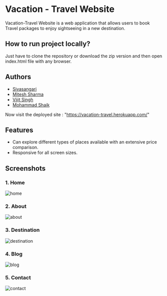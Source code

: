 
# Vacation - Travel Website

Vacation-Travel Website is a web application that allows users to book Travel packages to enjoy sightseeing in a new destination.

## How to run project locally?
Just have to clone the repository or download the zip version and then open index.html file with any browser.

## Authors

- [Sivasangari](https://github.com/sivasangari03-G)
- [Mitesh Sharma](https://github.com/ms00110011)
- [Vijit Singh](https://github.com/mjsvijit)
- [Mohammad Shaik](https://github.com/mohammad2407)
 
 Now visit the deployed site : "https://vacation-travel.herokuapp.com/"
 
 ## Features

- Can explore different types of places available with an extensive price comparison.
- Responsive for all screen sizes.

## Screenshots
### 1. Home

![home](https://user-images.githubusercontent.com/77038735/157528936-d965bc94-6699-4a4c-9dd3-02bc078536b5.jpg)

### 2. About

![about](https://user-images.githubusercontent.com/77038735/157529090-d626f925-0e90-4b13-bec3-18f6a727a1f5.jpg)

### 3. Destination

![destination](https://user-images.githubusercontent.com/77038735/157529175-36b2f6a1-de13-4507-abb1-8d7bba5eec4b.jpg)

### 4. Blog

![blog](https://user-images.githubusercontent.com/77038735/157529247-8efad303-9592-4ed7-a4be-520eb612a6af.jpg)

### 5. Contact

![contact](https://user-images.githubusercontent.com/77038735/157529310-d9469dca-123a-48f7-a056-8265e369cf56.jpg)



 
  